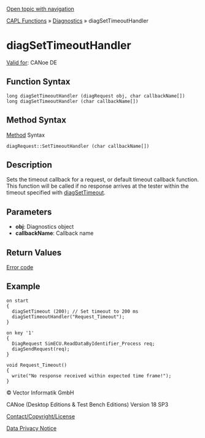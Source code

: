 [Open topic with navigation](../../../../../CANoeDEFamily.htm#Topics/CAPLFunctions/Diagnostics/Functions/CAPLfunctionDiagSetTimeoutHandler.md)

[CAPL Functions](../../CAPLfunctions.md) » [Diagnostics](../CAPLfunctionsDiagnosticsOverview.md) » diagSetTimeoutHandler

# diagSetTimeoutHandler

[Valid for](../../../Shared/FeatureAvailability.md):  CANoe DE

## Function Syntax

```plaintext
long diagSetTimeoutHandler (diagRequest obj, char callbackName[])
long diagSetTimeoutHandler (char callbackName[])
```

## Method Syntax

[Method](../../../Shared/CAPL/General/ClassesAndObjects.md) Syntax

```plaintext
diagRequest::SetTimeoutHandler (char callbackName[])
```

## Description

Sets the timeout callback for a request, or default timeout callback function. This function will be called if no response arrives at the tester within the timeout specified with [diagSetTimeout](CAPLfunctionDiagSetTimeout.md).

## Parameters

- **obj**: Diagnostics object
- **callbackName**: Callback name

## Return Values

[Error code](../CAPLfunctionsDiagnosticsErrorCode.md)

## Example

```plaintext
on start
{
  diagSetTimeout (200); // Set timeout to 200 ms
  diagSetTimeoutHandler("Request_Timeout");
}

on key '1'
{
  DiagRequest SimECU.ReadDataByIdentifier_Process req;
  diagSendRequest(req);
}

void Request_Timeout()
{
  write("No response received within expected time frame!");
}
```

© Vector Informatik GmbH

CANoe (Desktop Editions & Test Bench Editions) Version 18 SP3

[Contact/Copyright/License](../../../Shared/ContactCopyrightLicense.md)

[Data Privacy Notice](https://www.vector.com/int/en/company/get-info/privacy-policy/)